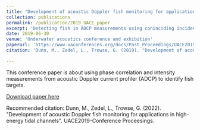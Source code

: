 ```yaml
---
title: "Development of acoustic Doppler fish monitoring for applications in high-energy tidal channels"
collection: publications
permalink: /publication/2019_UACE_paper
excerpt: 'Detecting fish in ADCP measurements using coninciding incidences of high phase correlation and high intensity.'
date: 2019-06-30
venue: 'Underwater acoustics conference and exhibition'
paperurl: 'https://www.uaconferences.org/docs/Past_Proceedings/UACE2019_Proceedings.pdf'
citation: 'Dunn, M., Zedel, L., Trowse, G. (2019). "Development of acoustic Doppler fish monitoring for applications in high-energy tidal channels". UACE2019-Conference Proceedings.'

---
```

This conference paper is about using phase correlation and intensity measurements from acoustic Doppler current profiler (ADCP) to identify fish targets.

[Download paper here](https://www.uaconferences.org/docs/Past_Proceedings/UACE2019_Proceedings.pdf)

Recommended citation: Dunn, M., Zedel, L., Trowse, G. (2022). "Development of acoustic Doppler fish monitoring for applications in high-energy tidal channels". UACE2019-Conference Proceesings.